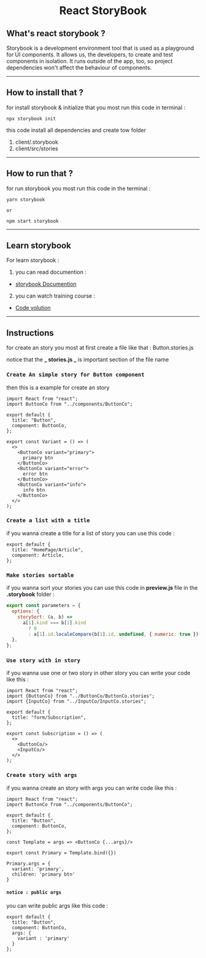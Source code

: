 <h1 align="center">React StoryBook</h1>

## What's react storybook ?

Storybook is a development environment tool that is used as a playground for UI components. It allows us, the developers, to create and test components in isolation. It runs outside of the app, too, so project dependencies won't affect the behaviour of components.

---

## How to install that ?

for install storybook & initialize that you most run this code in terminal :

```
npx storybook init
```

this code install all dependencies and create tow folder

1. client/.storybook
2. client/src/stories

---

## How to run that ?

for run storybook you most run this code in the terminal :

```
yarn storybook

or

npm start storybook
```

---

## Learn storybook

For learn storybook :

1. you can read documention :

- [storybook Documention](https://storybook.js.org/)

2. you can watch training course :

- [Code volution](https://youtu.be/BySFuXgG-ow?list=PLC3y8-rFHvwhC-j3x3t9la8-GQJGViDQk)

---

## Instructions

for create an story you most at first create a file like that : Button.stories.js

notice that the **_ stories.js _** is important section of the file name

### `Create An simple story for Button component`

then this is a example for create an story

```JSX
import React from "react";
import ButtonCo from "../components/ButtonCo";

export default {
  title: "Button",
  component: ButtonCo,
};

export const Variant = () => (
  <>
    <ButtonCo variant="primary">
      primary btn
    </ButtonCo>
    <ButtonCo variant="error">
      error btn
    </ButtonCo>
    <ButtonCo variant="info">
      info btn
    </ButtonCo>
  </>
);

```

### `Create a list with a title`

if you wanna create a title for a list of story you can use this code :

```JSX
export default {
  title: "HomePage/Article",
  component: Article,
};
```

### `Make stories sortable`

if you wanna sort your stories you can use this code in **preview.js** file in the **.storybook** folder :

```javascript
export const parameters = {
  options: {
    storySort: (a, b) =>
      a[1].kind === b[1].kind
        ? 0
        : a[1].id.localeCompare(b[1].id, undefined, { numeric: true }),
  },
};
```

### `Use story with in story`

if you wanna use one or two story in other story you can write your code like this :

```JSX
import React from "react";
import {ButtonCo} from "../ButtonCo/ButtonCo.stories";
import {InputCo} from "../InputCo/InputCo.stories";

export default {
  title: "form/Subscription",
};

export const Subscription = () => (
  <>
    <ButtonCo/>
    <InputCo/>
  </>
);
```

### `Create story with args`

if you wanna create an story with args you can write code like this :

```JSX
import React from "react";
import ButtonCo from "../components/ButtonCo";

export default {
  title: "Button",
  component: ButtonCo,
};

const Template = args => <ButtonCo {...args}/>

export const Primary = Template.bind({})

Primary.args = {
  variant: 'primary',
  children: 'primary btn'
}
```

#### `notice : public args`

you can write public args like this code :

```JSX
export default {
  title: "Button",
  component: ButtonCo,
  args: {
    variant : 'primary'
  }
};
```
